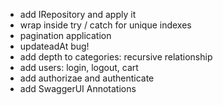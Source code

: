 - add IRepository and apply it
- wrap inside try / catch for unique indexes
- pagination application
- updateadAt bug!
- add depth to categories: recursive relationship
- add users: login, logout, cart
- add authorizae and authenticate
- add SwaggerUI Annotations